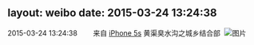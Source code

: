 layout: weibo
date: 2015-03-24 13:24:38
---
2015-03-24 13:24:38  &nbsp;&nbsp;&nbsp;&nbsp;&nbsp;&nbsp; 来自 <a href="sinaweibo://customweibosource" rel="nofollow">iPhone 5s</a>
黄渠臭水沟之城乡结合部 ​​​
![图片](https://ww2.sinaimg.cn/large/6d2a6003jw1eqgr4a4r5fj20hs0dcgon.jpg)
